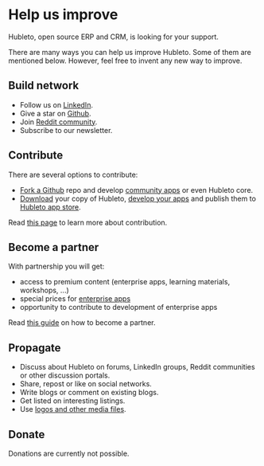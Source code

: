 # Help us improve

Hubleto, open source ERP and CRM, is looking for your support.

There are many ways you can help us improve Hubleto. Some of them are mentioned below. However, feel free to invent any new way to improve.

## Build network

  * Follow us on [LinkedIn](https://www.linkedin.com/company/hubleto).
  * Give a star on [Github](https://github.com/wai-blue/hubleto).
  * Join [Reddit community](https://www.reddit.com/r/hubleto).
  * Subscribe to our newsletter.

## Contribute

There are several options to contribute:

  * [Fork a Github](contribute) repo and develop [community apps](apps/community) or even Hubleto core.
  * [Download](download-and-install) your copy of Hubleto, [develop your apps](apps/external) and publish them to [Hubleto app store](publish-app).

Read [this page](contribute) to learn more about contribution.

## Become a partner

With partnership you will get:

  * access to premium content (enterprise apps, learning materials, workshops, ...)
  * special prices for [enterprise apps](apps/enterprise)
  * opportunity to contribute to development of enterprise apps

Read [this guide](partnership) on how to become a partner.

## Propagate

  * Discuss about Hubleto on forums, LinkedIn groups, Reddit communities or other discussion portals.
  * Share, repost or like on social networks.
  * Write blogs or comment on existing blogs.
  * Get listed on interesting listings.
  * Use [logos and other media files](download).

## Donate

Donations are currently not possible.

